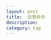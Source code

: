 ```yaml
---
layout: post
title:  日常命令
description:
category: tag
---
```






[AllanChan]:    https://allanhost.com  "AllanChan"
